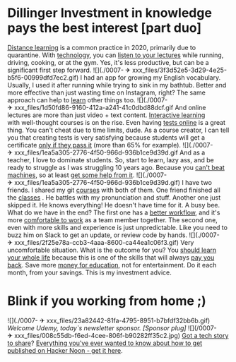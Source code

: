 # Dillinger Investment in knowledge pays the best interest [part duo]
 [Distance learning](https://hackernoon.com/tagged/education) is a common practice in 2020, primarily due to quarantine. With [technology](https://hackernoon.com/tagged/technology), you can [listen to your lectures](https://hackernoon.com/tagged/self-improvement) while running, driving, cooking, or at the gym. Yes, it's less productive, but can be a significant first step forward.
 ![](./0007- ✈ xxx_files/3f3d52e5-3d29-4e25-b5f6-00999dfd7ec2.gif)
I had an app for growing my English vocabulary. Usually, I used it after running while trying to sink in my bathtub. Better and more effective than just wasting time on Instagram, right? The same approach can help to [learn](https://hackernoon.com/learning-regex-basics-in-ruby-4qel3y5i) 
other things too.
 ![](./0007- ✈ xxx_files/1d50fd86-9160-412a-a241-41c0dbd88dcf.gif
And online lectures are more than just video + text content. 
[Interactive learning](https://hackernoon.com/my-experiments-and-how-to-start-with-machine-learning-fzh63yrk)  
with well-thought courses is on the rise. Even having 
[ tests online](https://hackernoon.com/flawed-education-school-system-does-not-translate-to-education-u0n33wvk) 
is a great thing. You can't cheat due to time limits, dude.
As a course creator, I can tell you that creating tests is very satisfying because students will get a certificate
[only if they pass it](https://hackernoon.com/65-key-takeaways-from-the-pragmatic-programmer-from-journeyman-to-master-1b4n32cy) 
 (more than 65% for example).
![](./0007- ✈ xxx_files/1ea5a305-2776-4f50-966d-936b1ce9d39d.gif
And as a teacher, I love to dominate students. So, start to learn, lazy ass, and be ready to struggle as I was struggling 10 years ago. Because you [can't beat machines](https://hackernoon.com/tagged/automation), so at least 
[get some help from it](https://hackernoon.com/tagged/future).
![](./0007- ✈ xxx_files/1ea5a305-2776-4f50-966d-936b1ce9d39d.gif)
I have two friends. I shared my git [courses](https://hackernoon.com/these-are-the-best-courses-to-learn-new-java-features-from-jdk-8-to-jdk-13-9z7m33e9)  with both of them. One friend finished all the [classes](https://hackernoon.com/reasons-why-should-students-give-more-emphasis-on-derivatives-and-integrals-g01c3ypv)  . He battles with my pronunciation and stuff. Another one just skipped it. He knows everything! He doesn't have time for it. A busy bee. What do we have in the end?
The first one has a 
[better workflow](https://hackernoon.com/understanding-currying-closures-and-coupling-in-javascript-pg3x3y6z), and it's more [comfortable to work](https://hackernoon.com/20-best-courses-from-udemy-free-resource-center-to-learn-programming-and-coding-48873yjn) as a team member together. The second one, even with more skills and experience is just unpredictable. Like you need to buzz him on Slack to get an update, or review code by hands.
![](./0007- ✈ xxx_files/2f25e78a-ccb3-4aaa-8600-ca44ea1c06f3.gif)
Very uncomfortable situation. What is the outcome for you? You [should learn your whole life](https://hackernoon.com/how-elon-musk-redesigned-school-for-his-children-o6di32kt) because this is one of the skills that will always [pay you back](https://hackernoon.com/how-to-choose-which-book-you-should-read-next-yw6l31gx).
Save more [money for education](https://hackernoon.com/the-importance-of-unlearning-emerging-technologies-v47c37f0), not for entertainment. Do it each month, from your savings. This is my investment advice.
# Blink if you working from home ;)
![](./0007- ✈ xxx_files/23a82442-81fa-4795-8951-b7bfdf32bb6b.gif)
*Welcome Udemy, today`s newsletter sponsor. [Sponsor plug]*
![](/0007- ✈ xxx_files/008c55db-f6ed-4cee-806f-b90282ff35c2.jpg)
[Got a tech story to share](https://hackernoon.com/signup)? [Everything you've ever wanted to know about how to get published on Hacker Noon - get it here](https://sponsor.hackernoon.com/blog/guide-to-guest-post-on-hacker-noon).

















  